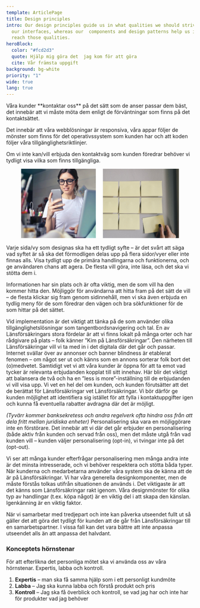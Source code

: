 ```yaml
---
template: ArticlePage
title: Design principles
intro: Our design principles guide us in what qualities we should strive for in
  our interfaces, whereas our  components and design patterns help us in how to
  reach those qualities.
heroBlock:
  color: "#fcd2d3"
  quote: Hjälp mig göra det  jag kom för att göra
  cite: Vår främsta uppgift
background: bg-white
priority: "1"
wide: true
lang: true
---
```

<section>
<Collapse title="Upplevelsen är utformad för denna kanal"><span class="content">Våra kunder **kontaktar oss** på det sätt som de anser passar dem bäst, det innebär att vi måste möta dem enligt de förväntningar som finns på det kontaktsättet. 

Det innebär att våra webblösningar är responsiva, våra appar följer de mönster som finns för det operativssystem som kunden har och att koden följer våra tillgänglighetsriktlinjer.

Om vi inte kan/vill erbjuda den kontaktväg som kunden föredrar behöver vi tydligt visa vilka som finns tillgängliga.

<figure class="Image Image__border"><img src="/img/regularv2.jpg" srcset="/img/regularv2.jpg 2x" alt="alt"><figcaption><div class="Image__caption"></div></figcaption></figure></span></Collapse>
<Collapse title="Varje sida har ett primärt syfte"><span class="content">Varje sida/vy som designas ska ha ett tydligt syfte – är det svårt att säga vad syftet är så ska det förmodligen delas upp på flera sidor/vyer eller inte finnas alls.</span></Collapse>
<Collapse title="Handling och funktion före information"><span class="content">Visa tydligt upp de primära handlingarna och funktionerna, och ge användaren chans att agera. De flesta vill göra, inte läsa, och det ska vi stötta dem i.

Informationen har sin plats och är ofta viktig, men de som vill ha den kommer hitta den.</span></Collapse>
<Collapse title="Alla hittar rätt på olika sätt"><span class="content">Möjliggör för användarna att hitta fram på det sätt de vill – de flesta klickar sig fram genom sidinnehåll, men vi ska även erbjuda en tydlig meny för de som föredrar den vägen och bra sökfunktioner för de som hittar på det sättet.

Vid implementation är det viktigt att tänka på de som använder olika tillgänglighetslösningar som tangentbordsnavigering och tal.</span></Collapse>
<Collapse title="Styrkan i det personliga och lokala återspeglas i det digitala"><span class="content">En av Länsförsäkringars stora fördelar är att vi finns lokalt på många orter och har rådgivare på plats – folk känner ”Kim på Länsförsäkringar”. Den närheten till Länsförsäkringar vill vi ta med in i det digitala där det går och passar.</span></Collapse>
<Collapse title="Relevanta, men få, erbjudanden i en naturlig kontext"><span class="content">Internet svällar över av annonser och banner blindness är etablerat fenomen – om något ser ut och känns som en annons sorterar folk bort det (o)medvetet. Samtidigt vet vi att våra kunder är öppna för att ta emot vad tycker är relevanta erbjudanden kopplat till sitt innehav. Här blir det viktigt att balansera de två och ha en ”less is more”-inställning till de erbjudanden vi vill visa upp.</span></Collapse>
<Collapse title="Kundmöte utifrån det Länsförsäkringar vet, eller borde veta, om kunden"><span class="content">Vi vet en hel del om kunden, och kunden förutsätter att det de berättat för Länsförsäkringar vet Länsförsäkringar. Vi bör därför ge kunden möjlighet att identifiera sig istället för att fylla i kontaktuppgifter igen och kunna få eventuella rabatter avdragna där det är möjligt.

*(Tyvärr kommer banksekretess och andra regelverk ofta hindra oss från att dela fritt mellan juridiska enheter)*</span></Collapse>
<Collapse title="Personalisering är alltid kundens val"><span class="content">Personalisering ska vara en möjliggörare inte en förstörare. Det innebär att vi där det går erbjuder en personalisering (både aktiv från kunden och servad från oss), men det måste utgå från vad kunden vill – kunden väljer personalisering (opt-in), vi tvingar inte på det (opt-out).

Vi ser att många kunder efterfrågar personalisering men många andra inte är det minsta intresserade, och vi behöver respektera och stötta båda typer.</span></Collapse>
<Collapse title="Det ska kännas Länsförsäkringar"><span class="content">När kunderna och medarbetarna använder våra system ska de känna att de är på Länsförsäkringar. Vi har våra generella designkomponenter, men de måste förstås tolkas utifrån situationen de används i. Det viktigaste är att det känns som Länsförsäkringar rakt igenom. Våra designmönster för olika typ av handlingar (t.ex. köpa något) är en viktig del i att skapa den känslan. Igenkänning är en viktig faktor.

När vi samarbetar med tredjepart och inte kan påverka utseendet fullt ut så gäller det att göra det tydligt för kunden att de går från Länsförsäkringar till en samarbetspartner. I vissa fall kan det vara bättre att inte anpassa utseendet alls än att anpassa det halvdant.</span></Collapse>
</section>

### Konceptets hörnstenar

För att efterlikna det personliga mötet ska vi använda oss av våra hörnstenar. Expertis, labba och kontroll.

1. **Expertis** – man ska få samma hjälp som i ett personligt kundmöte
2. **Labba** – Jag ska kunna labba och förstå produkt och pris
3. **Kontroll** – Jag ska få överblick och kontroll, se vad jag har och inte har för produkter vad jag behöver